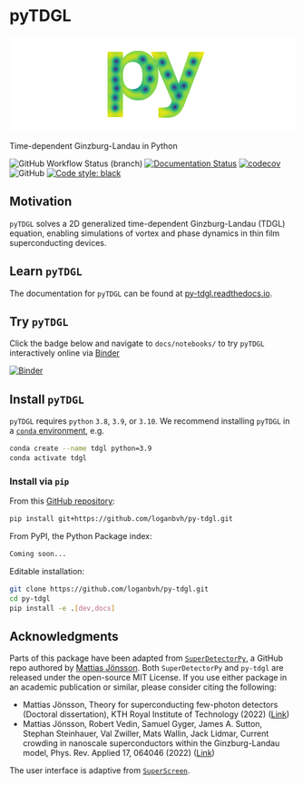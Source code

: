 # pyTDGL

![pyTDGL Logo](docs/images/logo-transparent-small.png)

Time-dependent Ginzburg-Landau in Python

![GitHub Workflow Status (branch)](https://img.shields.io/github/workflow/status/loganbvh/py-tdgl/lint-and-test/main)
[![Documentation Status](https://readthedocs.org/projects/py-tdgl/badge/?version=latest)](https://py-tdgl.readthedocs.io/en/latest/?badge=latest)
[![codecov](https://codecov.io/gh/loganbvh/py-tdgl/branch/main/graph/badge.svg?token=VXdxJKP6Ag)](https://codecov.io/gh/loganbvh/py-tdgl)
![GitHub](https://img.shields.io/github/license/loganbvh/py-tdgl)
[![Code style: black](https://img.shields.io/badge/code%20style-black-000000.svg)](https://github.com/psf/black)


## Motivation
`pyTDGL` solves a 2D generalized time-dependent Ginzburg-Landau (TDGL) equation, enabling simulations of vortex and phase dynamics in thin film superconducting devices.

## Learn `pyTDGL`

The documentation for `pyTDGL` can be found at [py-tdgl.readthedocs.io](https://py-tdgl.readthedocs.io/en/latest/).

## Try `pyTDGL`

Click the badge below and navigate to `docs/notebooks/` to try `pyTDGL` interactively online via [Binder](https://mybinder.org/)

[![Binder](https://mybinder.org/badge_logo.svg)](https://mybinder.org/v2/gh/loganbvh/py-tdgl/HEAD)

## Install `pyTDGL`

`pyTDGL` requires `python` `3.8`, `3.9`, or `3.10`. We recommend installing `pyTDGL` in a [`conda` environment](https://conda.io/projects/conda/en/latest/user-guide/tasks/manage-environments.html), e.g.

```bash
conda create --name tdgl python=3.9
conda activate tdgl
```

### Install via `pip`

From this [GitHub repository](https://github.com/loganbvh/py-tdgl/):

```bash
pip install git+https://github.com/loganbvh/py-tdgl.git
```

From  PyPI, the Python Package index:
    
```bash
Coming soon...
```

Editable installation:

```bash
git clone https://github.com/loganbvh/py-tdgl.git
cd py-tdgl
pip install -e .[dev,docs]
```

## Acknowledgments

Parts of this package have been adapted from [`SuperDetectorPy`](https://github.com/afsa/super-detector-py), a GitHub repo authored by [Mattias Jönsson](https://github.com/afsa). Both `SuperDetectorPy` and `py-tdgl` are released under the open-source MIT License. If you use either package in an academic publication or similar, please consider citing the following:

- Mattias Jönsson, Theory for superconducting few-photon detectors (Doctoral dissertation), KTH Royal Institute of Technology (2022) ([Link](http://urn.kb.se/resolve?urn=urn:nbn:se:kth:diva-312132))
- Mattias Jönsson, Robert Vedin, Samuel Gyger, James A. Sutton, Stephan Steinhauer, Val Zwiller, Mats Wallin, Jack Lidmar, Current crowding in nanoscale superconductors within the Ginzburg-Landau model, Phys. Rev. Applied 17, 064046 (2022) ([Link](https://journals.aps.org/prapplied/abstract/10.1103/PhysRevApplied.17.064046))

The user interface is adaptive from [`SuperScreen`](https://github.com/loganbvh/superscreen).

